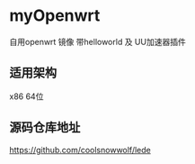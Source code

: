 # myOpenwrt
自用openwrt 镜像
带helloworld 及 UU加速器插件

## 适用架构
x86 
64位

## 源码仓库地址
<https://github.com/coolsnowwolf/lede>
